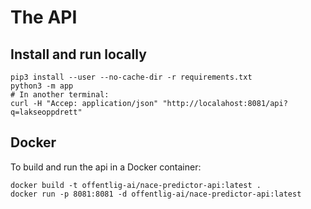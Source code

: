 # The API

## Install and run locally

```
pip3 install --user --no-cache-dir -r requirements.txt
python3 -m app
# In another terminal:
curl -H "Accep: application/json" "http://localahost:8081/api?q=lakseoppdrett"
```

## Docker

To build and run the api in a Docker container:

```
docker build -t offentlig-ai/nace-predictor-api:latest .
docker run -p 8081:8081 -d offentlig-ai/nace-predictor-api:latest
```
